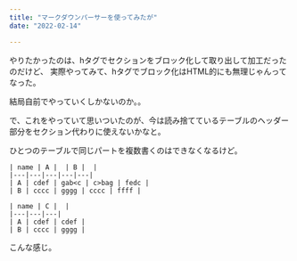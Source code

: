 ```yaml
---
title: "マークダウンパーサーを使ってみたが"
date: "2022-02-14"

---
```


やりたかったのは、hタグでセクションをブロック化して取り出して加工だったのだけど、
実際やってみて、hタグでブロック化はHTML的にも無理じゃんってなった。

結局自前でやっていくしかないのか。。

で、これをやっていて思いついたのが、今は読み捨てているテーブルのヘッダー部分をセクション代わりに使えないかなと。

ひとつのテーブルで同じパートを複数書くのはできなくなるけど。

```
| name | A |  | B |  |
|---|---|---|---|---|
| A | cdef | gab<c | c>bag | fedc |
| B | cccc | gggg | cccc | ffff |

| name | C |  |
|---|---|---|
| A | cdef | cdef |
| B | cccc | gggg |
```

こんな感じ。
